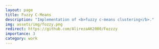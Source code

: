 ```yaml
---
layout: page
title: Fuzzy C-Means
description: "Implementation of <b>fuzzy c-means clustering</b>."
img: assets/img/fozzy.png
redirect: https://github.com/AlirezaAK2000/Fozzzy
importance: 3
category: work
---
```

